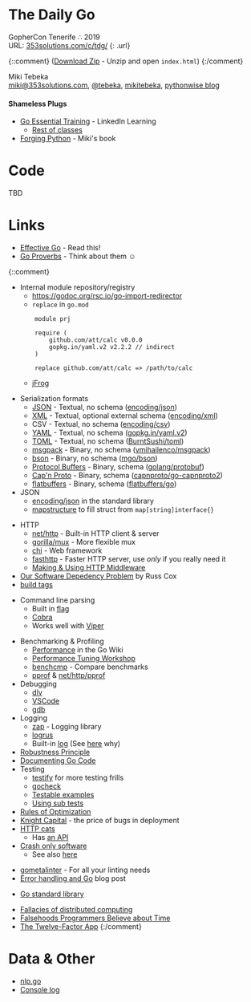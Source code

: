 # The Daily Go
GopherCon Tenerife ∴  2019 <br />
URL: [353solutions.com/c/tdg/](http://353solutions.com/c/tdg/)
{: .url}

{::comment}
([Download Zip](https://storage.googleapis.com/353solutions/c/tdg/tdg.zip) - Unzip and open `index.html`)
{:/comment}

Miki Tebeka <br />
<i class="far fa-envelope"></i> [miki@353solutions.com](mailto:miki@353solutions.com), 
<i class="fab fa-twitter"></i> [@tebeka](https://twitter.com/tebeka),
<i class="fab fa-linkedin-in"></i> [mikitebeka](https://www.linkedin.com/in/mikitebeka/),
<i class="fab fa-blogger-b"></i> [pythonwise blog](http://pythonwise.blogspot.com/)

#### Shameless Plugs

* [Go Essential Training](https://www.linkedin.com/learning/go-essential-training/) - LinkedIn Learning
    - [Rest of classes](https://www.linkedin.com/learning/instructors/miki-tebeka)
* [Forging Python](http://forging-python.com) - Miki's book<br />

# Code

TBD

# Links
- [Effective Go](https://golang.org/doc/effective_go.html) - Read this!
- [Go Proverbs](https://go-proverbs.github.io/) - Think about them ☺

{::comment}
- Internal module repository/registry
    - https://godoc.org/rsc.io/go-import-redirector
    - `replace` in `go.mod`
	~~~
		module prj

		require (
			github.com/att/calc v0.0.0
			gopkg.in/yaml.v2 v2.2.2 // indirect
		)

		replace github.com/att/calc => /path/to/calc
	~~~
    - [jFrog](https://www.jfrog.com/confluence/display/RTF/Go+Registry)
* Serialization formats
    * [JSON](http://www.json.org/) - Textual, no schema ([encoding/json](https://golang.org/pkg/encoding/json))
    * [XML](http://www.w3schools.com/xml/) - Textual, optional external schema ([encoding/xml](https://golang.org/pkg/encoding/xml))
    * CSV - Textual, no schema ([encoding/csv](https://golang.org/pkg/encoding/csv))
    * [YAML](http://yaml.org/) - Textual, no schema ([gopkg.in/yaml.v2](https://gopkg.in/yaml.v2))
    * [TOML](https://github.com/toml-lang/toml) - Textual, no schema ([BurntSushi/toml](https://github.com/BurntSushi/toml))
    * [msgpack](http://msgpack.org/index.html) - Binary, no schema ([vmihailenco/msgpack](https://github.com/vmihailenco/msgpack))
    * [bson](http://bsonspec.org/) - Binary, no schema ([mgo/bson](https://godoc.org/labix.org/v2/mgo/bson))
    * [Protocol Buffers](https://developers.google.com/protocol-buffers/?hl=en) - Binary, schema ([golang/protobuf](https://github.com/golang/protobuf/))
    * [Cap'n Proto](https://capnproto.org/) - Binary, schema ([capnproto/go-capnproto2](https://github.com/capnproto/go-capnproto2))
    * [flatbuffers](https://google.github.io/flatbuffers/) - Binary, schema ([flatbuffers/go](github.com/google/flatbuffers/go))
* JSON
    - [encoding/json](https://golang.org/pkg/encoding/json/) in the standard library
    - [mapstructure](https://godoc.org/github.com/mitchellh/mapstructure#example-Decode) to fill struct from `map[string]interface{}`
- HTTP
    - [net/http](https://golang.org/pkg/net/http/) - Built-in HTTP client & server
    - [gorilla/mux](http://www.gorillatoolkit.org/pkg/mux) - More flexible mux
    - [chi](https://github.com/go-chi/chi) - Web framework
    - [fasthttp](https://godoc.org/github.com/valyala/fasthttp) - Faster HTTP server, use *only* if you really need it
    - [Making & Using HTTP Middleware](https://www.alexedwards.net/blog/making-and-using-middleware)
- [Our Software Depedency Problem](https://research.swtch.com/deps) by Russ Cox
- [build tags](https://dave.cheney.net/2013/10/12/how-to-use-conditional-compilation-with-the-go-build-tool)
* Command line parsing
    - Built in [flag](https://golang.org/pkg/flag/)
    - [Cobra](https://github.com/spf13/cobra)
	- Works well with [Viper](https://github.com/spf13/viper)
- Benchmarking & Profiling
    - [Performance](https://github.com/golang/go/wiki/Performance) in the Go Wiki
    - [Performance Tuning Workshop](https://github.com/davecheney/gophercon2018-performance-tuning-workshop)
    - [benchcmp](https://godoc.org/golang.org/x/tools/cmd/benchcmp) - Compare benchmarks
    - [pprof](https://golang.org/pkg/pprof/) & [net/http/pprof](https://golang.org/pkg/net/http/pprof/)
- Debugging
    - [dlv](https://github.com/go-delve/delve)
    - [VSCode](https://github.com/Microsoft/vscode-go/wiki/Debugging-Go-code-using-VS-Code)
    - [gdb](https://golang.org/doc/gdb)
- Logging
    - [zap](https://godoc.org/go.uber.org/zap) - Logging library
    - [logrus](https://godoc.org/github.com/sirupsen/logrus)
    - Built-in [log](https://golang.org/pkg/log/) (See [here](https://dave.cheney.net/2015/11/05/lets-talk-about-logging) why)
- [Robustness Principle](https://en.wikipedia.org/wiki/Robustness_principle)
- [Documenting Go Code](https://blog.golang.org/godoc-documenting-go-code)
- Testing
    * [testify](https://godoc.org/github.com/stretchr/testify) for more testing frills
    * [gocheck](https://labix.org/gocheck)
    * [Testable examples](https://blog.golang.org/examples)
    * [Using sub tests](https://blog.golang.org/subtests)
- [Rules of Optimization](http://wiki.c2.com/?RulesOfOptimization)
- [Knight Capital](https://en.wikipedia.org/wiki/Knight_Capital_Group#2012_stock_trading_disruption) - the price of bugs in deployment
- [HTTP cats](https://www.flickr.com/photos/girliemac/sets/72157628409467125/)
    - Has [an API](https://http.cat/)
- [Crash only software](https://en.wikipedia.org/wiki/Crash-only_software)
    - See also [here](https://lwn.net/Articles/191059/)
* [gometalinter](https://github.com/alecthomas/gometalinter) - For all your linting needs
* [Error handling and Go](https://blog.golang.org/error-handling-and-go) blog post
- [Go standard library](https://golang.org/pkg/)
* [Fallacies of distributed computing](https://en.wikipedia.org/wiki/Fallacies_of_distributed_computing#The_fallacies)
* [Falsehoods Programmers Believe about Time](https://infiniteundo.com/post/25326999628/falsehoods-programmers-believe-about-time)
* [The Twelve-Factor App](https://12factor.net/)
{:/comment}


# Data & Other
* [nlp.go](data/nlp.go)
* [Console log](tdg.log)
